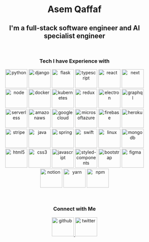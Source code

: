 <h1 align='center'>Asem Qaffaf</h1>

<h2 align='center'>I'm a full-stack software engineer and AI specialist engineer</h2>

<br/>

<h3 align='center'>Tech I have Experience with</h3>
<p align='center'>

<img src='https://cdn.jsdelivr.net/npm/simple-icons@3.0.1/icons/python.svg' alt='python' width='70' height='60'/>

<img src='https://cdn.jsdelivr.net/npm/simple-icons@3.0.1/icons/django.svg' alt='django' width='70' height='60'/>

<img src='https://cdn.jsdelivr.net/npm/simple-icons@3.0.1/icons/flask.svg' alt='flask' width='70' height='60'/>

<img src='https://cdn.jsdelivr.net/npm/simple-icons@3.0.1/icons/typescript.svg' alt='typescript' width='70' height='60' />

<img src='https://cdn.jsdelivr.net/npm/simple-icons@3.0.1/icons/react.svg' alt='react' width='70' height='60'/>

<img src='https://cdn.jsdelivr.net/npm/simple-icons@3.0.1/icons/next-dot-js.svg' alt='next' width='70' height='60' />

<img src='https://cdn.jsdelivr.net/npm/simple-icons@3.0.1/icons/node-dot-js.svg' alt='node' width='70' height='60' />

<img src='https://cdn.jsdelivr.net/npm/simple-icons@3.0.1/icons/docker.svg' alt='docker' width='70' height='60' />

<img src='https://cdn.jsdelivr.net/npm/simple-icons@3.0.1/icons/kubernetes.svg' alt='kubernetes' width='70' height='60' />

<img src='https://cdn.jsdelivr.net/npm/simple-icons@3.0.1/icons/redux.svg' alt='redux' width='70' height='60' />

<img src='https://cdn.jsdelivr.net/npm/simple-icons@3.0.1/icons/electron.svg' alt='electron' width='70' height='60' />

<img src='https://cdn.jsdelivr.net/npm/simple-icons@3.0.1/icons/graphql.svg' alt='graphql' width='70' height='60'/>

<img src='https://cdn.jsdelivr.net/npm/simple-icons@3.0.1/icons/serverless.svg' alt='serverless' width='70' height='60'/>

<img src='https://cdn.jsdelivr.net/npm/simple-icons@3.0.1/icons/amazonaws.svg' alt='amazonaws' width='70' height='60'/>

<img src='https://cdn.jsdelivr.net/npm/simple-icons@3.0.1/icons/googlecloud.svg' alt='googlecloud' width='70' height='60' />

<img src='https://cdn.jsdelivr.net/npm/simple-icons@3.0.1/icons/microsoftazure.svg' alt='microsoftazure' width='70' height='60' />

<img src='https://cdn.jsdelivr.net/npm/simple-icons@3.0.1/icons/firebase.svg' alt='firebase' width='70' height='60'/>

<img src='https://cdn.jsdelivr.net/npm/simple-icons@3.0.1/icons/heroku.svg' alt='heroku' width='70' height='60' />

<img src='https://cdn.jsdelivr.net/npm/simple-icons@3.0.1/icons/stripe.svg' alt='stripe' width='70' height='60' />

<img src='https://cdn.jsdelivr.net/npm/simple-icons@3.0.1/icons/java.svg' alt='java' width='70' height='60' />

<img src='https://cdn.jsdelivr.net/npm/simple-icons@3.0.1/icons/spring.svg' alt='spring' width='70' height='60' />

<img src='https://cdn.jsdelivr.net/npm/simple-icons@3.0.1/icons/swift.svg' alt='swift' width='70' height='60' />

<img src='https://cdn.jsdelivr.net/npm/simple-icons@3.0.1/icons/linux.svg' alt='linux' width='70' height='60' />

<img src='https://cdn.jsdelivr.net/npm/simple-icons@3.0.1/icons/mongodb.svg' alt='mongodb' width='70' height='60' />

<img src='https://cdn.jsdelivr.net/npm/simple-icons@3.0.1/icons/html5.svg' alt='html5' width='70' height='60'/>

<img src='https://cdn.jsdelivr.net/npm/simple-icons@3.0.1/icons/css3.svg' alt='css3' width='70' height='60'/>

<img src='https://cdn.jsdelivr.net/npm/simple-icons@3.0.1/icons/javascript.svg' alt='javascript' width='70' height='60'/>

<img src='https://cdn.jsdelivr.net/npm/simple-icons@3.0.1/icons/styled-components.svg' alt='styled-components' width='70' height='60' />

<img src='https://cdn.jsdelivr.net/npm/simple-icons@3.0.1/icons/bootstrap.svg' alt='bootstrap' width='70' height='60'/>

<img src='https://cdn.jsdelivr.net/npm/simple-icons@3.0.1/icons/figma.svg' alt='figma' width='70' height='60'/>

<img src='https://cdn.jsdelivr.net/npm/simple-icons@3.0.1/icons/notion.svg' alt='notion' width='70' height='60'/>

<img src='https://cdn.jsdelivr.net/npm/simple-icons@3.0.1/icons/yarn.svg' alt='yarn' width='70' height='60' />

<img src='https://cdn.jsdelivr.net/npm/simple-icons@3.0.1/icons/npm.svg' alt='npm' width='70' height='60' />
</p>

<br/>
<h3 align='center'>Connect with Me</h3>
<p align='center'>
<a href='https://github.com/asemqaffaf'>
<img src='https://cdn.jsdelivr.net/npm/simple-icons@3.0.1/icons/github.svg' alt='github' width='70' height='60'/>
</a>
<a href='https://twitter.com/AsemQaffaf'>
<img src='https://cdn.jsdelivr.net/npm/simple-icons@3.0.1/icons/twitter.svg' alt='twitter' width='70' height='60'/>
</a>
</p>
